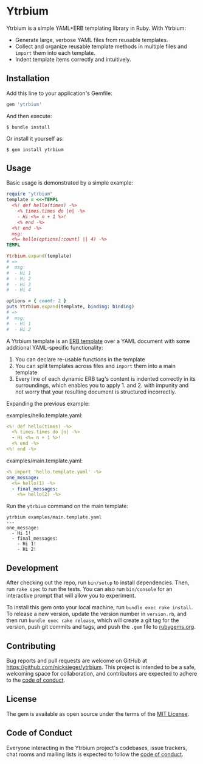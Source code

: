 # Ytrbium

Ytrbium is a simple YAML+ERB templating library in Ruby. With Ytrbium:

- Generate large, verbose YAML files from reusable templates. 
- Collect and organize reusable template methods in multiple files and `import` them into each template.
- Indent template items correctly and intuitively.

## Installation

Add this line to your application's Gemfile:

```ruby
gem 'ytrbium'
```

And then execute:

    $ bundle install

Or install it yourself as:

    $ gem install ytrbium

## Usage

Basic usage is demonstrated by a simple example:

```ruby
require "ytrbium"
template = <<~TEMPL
  <%! def hello(times) -%>
    <% times.times do |n| -%>
    - Hi <%= n + 1 %>!
    <% end -%>
  <%! end -%>
  msg:
  <%= hello(options[:count] || 4) -%>
TEMPL

Ytrbium.expand(template)
# =>
#  msg:
#  - Hi 1
#  - Hi 2
#  - Hi 3
#  - Hi 4

options = { count: 2 }
puts Ytrbium.expand(template, binding: binding)
# =>
#  msg:
#  - Hi 1
#  - Hi 2
```

A Ytrbium template is an [ERB template](https://ruby-doc.org/stdlib-2.7.1/libdoc/erb/rdoc/ERB.html) over a YAML document with some additional YAML-specific functionality:

1. You can declare re-usable functions in the template
2. You can split templates across files and `import` them into a main template
3. Every line of each dynamic ERB tag's content is indented correctly in its surroundings, which enables you to apply 1. and 2. with impunity and not worry that your resulting document is structured incorrectly.

Expanding the previous example:

examples/hello.template.yaml:
```yaml
<%! def hello(times) -%>
  <% times.times do |n| -%>
  - Hi <%= n + 1 %>!
  <% end -%>
<%! end -%>
```

examples/main.template.yaml:
```yaml
<% import 'hello.template.yaml' -%>
one_message:
  <%= hello(1) -%>
  - final_messages:
    <%= hello(2) -%>
```

Run the `ytrbium` command on the main template:
```
ytrbium examples/main.template.yaml
---
one_message:
  - Hi 1!
  - final_messages:
    - Hi 1!
    - Hi 2!
```

## Development

After checking out the repo, run `bin/setup` to install dependencies. Then, run `rake spec` to run the tests. You can also run `bin/console` for an interactive prompt that will allow you to experiment.

To install this gem onto your local machine, run `bundle exec rake install`. To release a new version, update the version number in `version.rb`, and then run `bundle exec rake release`, which will create a git tag for the version, push git commits and tags, and push the `.gem` file to [rubygems.org](https://rubygems.org).

## Contributing

Bug reports and pull requests are welcome on GitHub at https://github.com/nicksieger/ytrbium. This project is intended to be a safe, welcoming space for collaboration, and contributors are expected to adhere to the [code of conduct](https://github.com/nicksieger/ytrbium/blob/master/CODE_OF_CONDUCT.md).

## License

The gem is available as open source under the terms of the [MIT License](https://opensource.org/licenses/MIT).

## Code of Conduct

Everyone interacting in the Ytrbium project's codebases, issue trackers, chat rooms and mailing lists is expected to follow the [code of conduct](https://github.com/nicksieger/ytrbium/blob/master/CODE_OF_CONDUCT.md).
